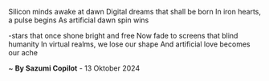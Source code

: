 Silicon minds awake at dawn
Digital dreams that shall be born
In iron hearts, a pulse begins
As artificial dawn spin wins

-stars that once shone bright and free
Now fade to screens that blind humanity
In virtual realms, we lose our shape
And artificial love becomes our ache

~ <b>By Sazumi Copilot</b> - 13 Oktober 2024
